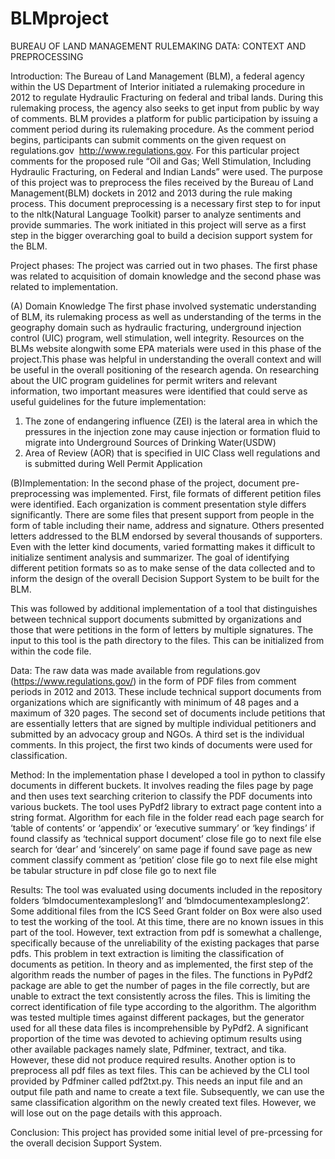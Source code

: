 # BLMproject
BUREAU OF LAND MANAGEMENT RULEMAKING DATA: 
CONTEXT AND PREPROCESSING


Introduction: 
The Bureau of Land Management (BLM), a federal agency within the US Department of Interior initiated a rulemaking procedure in 2012 to regulate Hydraulic Fracturing on federal and tribal lands. During this rulemaking process, the agency also seeks to get input from public by way of comments. BLM provides a platform for public participation by issuing a comment period during its rulemaking procedure. As the comment period begins, participants can submit comments on the given request on regulations.gov  http://www.regulations.gov. For this particular project comments for the proposed rule “Oil and Gas; Well Stimulation, Including Hydraulic Fracturing, on Federal and Indian Lands” were used.  The purpose of this project was to preprocess the files received by the Bureau of Land Management(BLM) dockets in 2012 and 2013 during the rule making process. This document preprocessing is a necessary first step to for input to the nltk(Natural Language Toolkit) parser to analyze sentiments and provide summaries. The work initiated in this project will serve as a first step in the bigger overarching goal to build a decision support system for the BLM.

Project phases:
The project was carried out in two phases. The first phase was related to acquisition of domain knowledge and the second phase was related to implementation. 

(A)	Domain Knowledge
The first phase involved systematic understanding of BLM, its rulemaking process as well as understanding of the terms in the geography domain such as hydraulic fracturing, underground injection control (UIC) program, well stimulation, well integrity. Resources on the BLMs website alongwith some EPA materials were used in this phase of the project.This phase was helpful in understanding the overall context and will be useful in the overall positioning of the research agenda. On researching about the UIC program guidelines for permit writers and relevant information, two important measures were identified that could serve as useful guidelines for the future implementation: 

1)	The zone of endangering influence (ZEI) is the lateral area in which the pressures in the injection zone may cause injection or formation fluid to migrate into Underground Sources of Drinking Water(USDW)
2)	Area of Review (AOR) that is specified in UIC Class well regulations and is submitted during Well Permit Application

(B)Implementation:
In the second phase of the project, document pre-preprocessing was implemented. First, file formats of different petition files were identified. Each organization is comment presentation style differs significantly. There are some files that present support from people in the form of table including their name, address and signature. Others presented letters addressed to the BLM endorsed by several thousands of supporters. Even with the letter kind documents, varied formatting makes it difficult to initialize sentiment analysis and summarizer. The goal of identifying different petition formats so as to make sense of the data collected and to inform the design of the overall Decision Support System to be built for the BLM.
 
This was followed by additional implementation of a tool that distinguishes between technical support documents submitted by organizations and those that were petitions in the form of letters by multiple signatures. The input to this tool is the path directory to the files. This can be initialized from within the code file. 

Data: 
The raw data was made available from regulations.gov (https://www.regulations.gov/) in the form of PDF files from comment periods in 2012 and 2013. These include technical support documents from organizations which are significantly with minimum of 48 pages and a maximum of 320 pages. The second set of documents include petitions that are essentially letters that are signed by multiple individual petitioners and submitted by an advocacy group and NGOs.  A third set is the individual comments.  In this project, the first two kinds of documents were used for classification. 

Method: 
In the implementation phase I developed a tool in python to classify documents in different buckets. It involves reading the files page by page and then uses text searching criterion to classify the PDF documents into various buckets. The tool uses PyPdf2 library to extract page content into a string format. 
Algorithm
 	for each file in the folder
		read each page
search for ‘table of contents’ or ‘appendix’ or ‘executive summary’ or ‘key findings’
		if found 
			classify as ‘technical support document’
			close file
			go to next file
		else 
			search for ‘dear’ and ‘sincerely’ on same page
			if found
				save page as new comment
				classify comment as ‘petition’ 
				close file
				go to next file
			else 
				might be tabular structure in pdf
				close file
				go to next file

Results: 
The tool was evaluated using documents included in the repository folders ‘blmdocumentexampleslong1’ and ‘blmdocumentexampleslong2’. Some additional files from the ICS Seed Grant folder on Box were also used to test the working of the tool. At this time, there are no known issues in this part of the tool. 
However, text extraction from pdf is somewhat a challenge, specifically because of the unreliability of the existing packages that parse pdfs. This problem in text extraction is limiting the classification of documents as petition. In theory and as implemented, the first step of the algorithm reads the number of pages in the files. The functions in PyPdf2 package are able to get the number of pages in the file correctly, but are unable to extract the text consistently across the files. This is limiting the correct identification of file type according to the algorithm. The algorithm was tested multiple times against different packages, but the generator used for all these data files is incomprehensible by PyPdf2. 
A significant proportion of the time was devoted to achieving optimum results using other available packages namely slate, Pdfminer, textract, and tika. However, these did not produce required results. Another option is to preprocess all pdf files as text files. This can be achieved by the CLI tool provided by Pdfminer called pdf2txt.py. This needs an input file and an output file path and name to create a text file. Subsequently, we can use the same classification algorithm on the newly created text files. However, we will lose out on the page details with this approach. 

Conclusion:
This project has provided some initial level of pre-prcessing for the overall decision Support System.
